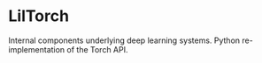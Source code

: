 # LilTorch

Internal components underlying deep learning systems. Python re-implementation of the Torch API. 
